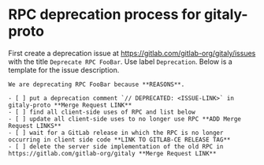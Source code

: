 # RPC deprecation process for gitaly-proto

First create a deprecation issue at
https://gitlab.com/gitlab-org/gitaly/issues with the title `Deprecate
RPC FooBar`. Use label `Deprecation`. Below is a template for the
issue description.

```
We are deprecating RPC FooBar because **REASONS**.

- [ ] put a deprecation comment `// DEPRECATED: <ISSUE-LINK>` in gitaly-proto **Merge Request LINK**
- [ ] find all client-side uses of RPC and list below
- [ ] update all client-side uses to no longer use RPC **ADD Merge Request LINKS**
- [ ] wait for a GitLab release in which the RPC is no longer occurring in client side code **LINK TO GITLAB-CE RELEASE TAG**
- [ ] delete the server side implementation of the old RPC in https://gitlab.com/gitlab-org/gitaly **Merge Request LINK**
```
